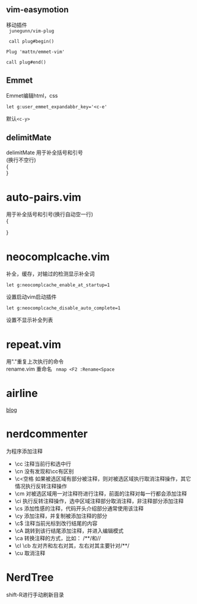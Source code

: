 ## vim-easymotion
 移动插件  
` junegunn/vim-plug`

` call plug#begin()`

` Plug 'mattn/emmet-vim'  `

` call plug#end()  `

## Emmet
Emmet编辑html，css   

`let g:user_emmet_expandabbr_key='<c-e'  `

 默认`<c-y>`

## delimitMate
 delimitMate 用于补全括号和引号    
 (换行不空行)    
 {  
 }  

# auto-pairs.vim

 用于补全括号和引号(换行自动空一行)  
 {  

 }  

# neocomplcache.vim

  补全，缓存，对输过的检测显示补全词  

  `let g:neocomplcache_enable_at_startup=1`

  设置启动vim启动插件  

  `let g:neocomplcache_disable_auto_complete=1`  

  设置不显示补全列表  

# repeat.vim
  用"."重复上次执行的命令  
  rename.vim
  重命名
 ` nmap <F2 :Rename<Space`
 

# airline
  [blog](http://blog.csdn.net/Demorngel/article/details/69054489￼)

# nerdcommenter
为程序添加注释
* \cc 注释当前行和选中行
* \cn 没有发现和\cc有区别
* \c<空格 如果被选区域有部分被注释，则对被选区域执行取消注释操作，其它情况执行反转注释操作
* \cm 对被选区域用一对注释符进行注释，前面的注释对每一行都会添加注释
* \ci 执行反转注释操作，选中区域注释部分取消注释，非注释部分添加注释
* \cs 添加性感的注释，代码开头介绍部分通常使用该注释
* \cy 添加注释，并复制被添加注释的部分
* \c$ 注释当前光标到改行结尾的内容
* \cA 跳转到该行结尾添加注释，并进入编辑模式
* \ca 转换注释的方式，比如： /**/和//
* \cl \cb 左对齐和左右对其，左右对其主要针对/**/
* \cu 取消注释

# NerdTree
 shift-R进行手动刷新目录
 
 
